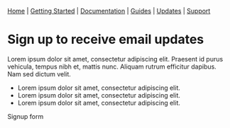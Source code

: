 [Home](../home.md) | [Getting Started](../getting-started.md) | [Documentation](docs-air.md) | [Guides](guides-air.md) | [Updates](updates.md) | [Support](../Support/support.md)

# Sign up to receive email updates

Lorem ipsum dolor sit amet, consectetur adipiscing elit. Praesent id purus vehicula, tempus nibh et, mattis nunc. Aliquam rutrum efficitur dapibus. Nam sed dictum velit.

- Lorem ipsum dolor sit amet, consectetur adipiscing elit. 
- Lorem ipsum dolor sit amet, consectetur adipiscing elit. 
- Lorem ipsum dolor sit amet, consectetur adipiscing elit. 

Signup form
